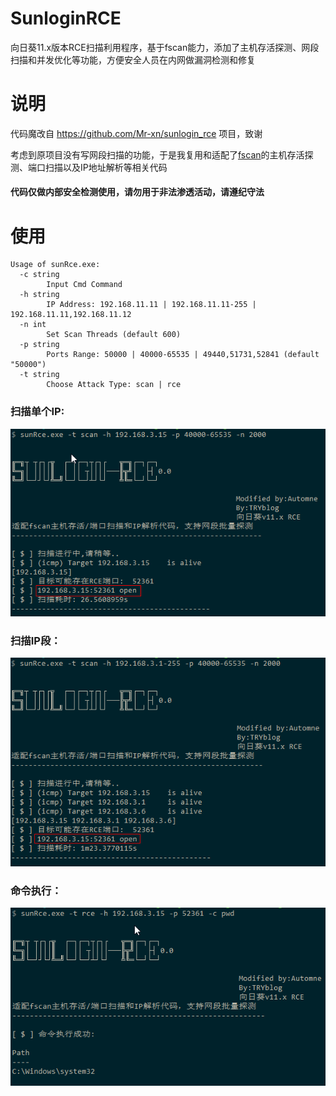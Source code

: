 # SunloginRCE

向日葵11.x版本RCE扫描利用程序，基于fscan能力，添加了主机存活探测、网段扫描和并发优化等功能，方便安全人员在内网做漏洞检测和修复

# 说明

代码魔改自 https://github.com/Mr-xn/sunlogin_rce 项目，致谢  

考虑到原项目没有写网段扫描的功能，于是我复用和适配了[fscan](https://github.com/shadow1ng/fscan)的主机存活探测、端口扫描以及IP地址解析等相关代码

#### 代码仅做内部安全检测使用，请勿用于非法渗透活动，请遵纪守法

# 使用

```
Usage of sunRce.exe:
  -c string
        Input Cmd Command
  -h string
        IP Address: 192.168.11.11 | 192.168.11.11-255 | 192.168.11.11,192.168.11.12
  -n int
        Set Scan Threads (default 600)
  -p string
        Ports Range: 50000 | 40000-65535 | 49440,51731,52841 (default "50000")
  -t string
        Choose Attack Type: scan | rce
```
### 扫描单个IP:  
![scanone](https://github.com/ce-automne/SunloginRCE/blob/main/scanone.png)
### 扫描IP段：  
![scanmore](https://github.com/ce-automne/SunloginRCE/blob/main/scanmore.png) 
### 命令执行：   
![exp](https://github.com/ce-automne/SunloginRCE/blob/main/exp.png)
